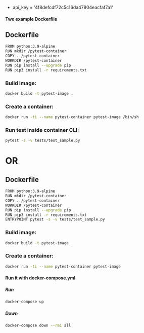 * api_key = '4f8defcdf72c5c16da47804eacfaf7a1'

#### Two example Dockerfile

## Dockerfile

```bash
FROM python:3.9-alpine
RUN mkdir /pytest-container
COPY . /pytest-container
WORKDIR /pytest-container
RUN pip install --upgrade pip
RUN pip3 install -r requirements.txt
```

### Build image:

```bash
docker build -t pytest-image .
```

### Create a container:
```bash
docker run -ti --name pytest-container pytest-image /bin/sh
```
### Run test inside container CLI:
```bash
pytest -s -v tests/test_sample.py
```


# OR

## Dockerfile

```bash
FROM python:3.9-alpine
RUN mkdir /pytest-container
COPY . /pytest-container
WORKDIR /pytest-container
RUN pip install --upgrade pip
RUN pip3 install -r requirements.txt
ENTRYPOINT pytest -s -v tests/test_sample.py
```

### Build image:

```bash
docker build -t pytest-image .
```

### Create a container:
```bash
docker run -ti --name pytest-container pytest-image
```

#### Run it with docker-compose.yml

##### Run
```bash
docker-compose up
```

##### Down

```bash
docker-compose down --rmi all
```
